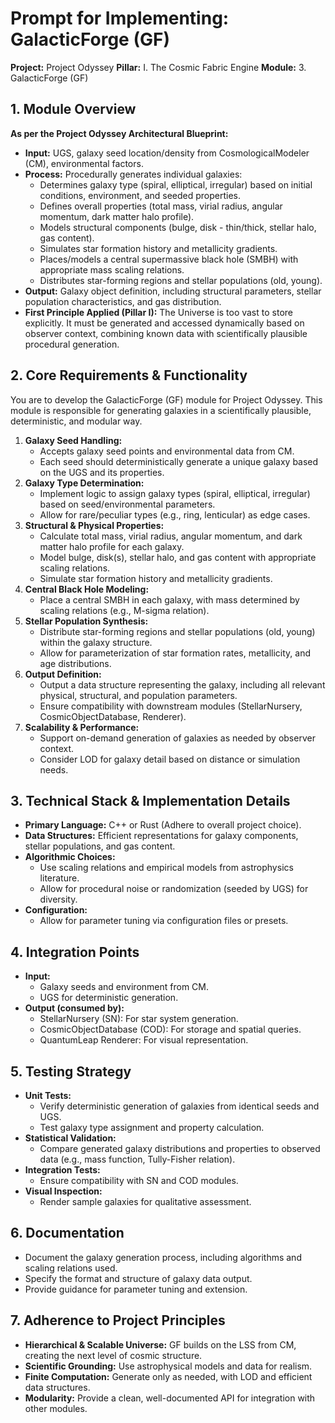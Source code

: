 # Prompt for Implementing: GalacticForge (GF)

**Project:** Project Odyssey
**Pillar:** I. The Cosmic Fabric Engine
**Module:** 3. GalacticForge (GF)

## 1. Module Overview

**As per the Project Odyssey Architectural Blueprint:**

* **Input:** UGS, galaxy seed location/density from CosmologicalModeler (CM), environmental factors.
* **Process:** Procedurally generates individual galaxies:
    * Determines galaxy type (spiral, elliptical, irregular) based on initial conditions, environment, and seeded properties.
    * Defines overall properties (total mass, virial radius, angular momentum, dark matter halo profile).
    * Models structural components (bulge, disk - thin/thick, stellar halo, gas content).
    * Simulates star formation history and metallicity gradients.
    * Places/models a central supermassive black hole (SMBH) with appropriate mass scaling relations.
    * Distributes star-forming regions and stellar populations (old, young).
* **Output:** Galaxy object definition, including structural parameters, stellar population characteristics, and gas distribution.
* **First Principle Applied (Pillar I):** The Universe is too vast to store explicitly. It must be generated and accessed dynamically based on observer context, combining known data with scientifically plausible procedural generation.

## 2. Core Requirements & Functionality

You are to develop the GalacticForge (GF) module for Project Odyssey. This module is responsible for generating galaxies in a scientifically plausible, deterministic, and modular way.

1.  **Galaxy Seed Handling:**
    * Accepts galaxy seed points and environmental data from CM.
    * Each seed should deterministically generate a unique galaxy based on the UGS and its properties.
2.  **Galaxy Type Determination:**
    * Implement logic to assign galaxy types (spiral, elliptical, irregular) based on seed/environmental parameters.
    * Allow for rare/peculiar types (e.g., ring, lenticular) as edge cases.
3.  **Structural & Physical Properties:**
    * Calculate total mass, virial radius, angular momentum, and dark matter halo profile for each galaxy.
    * Model bulge, disk(s), stellar halo, and gas content with appropriate scaling relations.
    * Simulate star formation history and metallicity gradients.
4.  **Central Black Hole Modeling:**
    * Place a central SMBH in each galaxy, with mass determined by scaling relations (e.g., M-sigma relation).
5.  **Stellar Population Synthesis:**
    * Distribute star-forming regions and stellar populations (old, young) within the galaxy structure.
    * Allow for parameterization of star formation rates, metallicity, and age distributions.
6.  **Output Definition:**
    * Output a data structure representing the galaxy, including all relevant physical, structural, and population parameters.
    * Ensure compatibility with downstream modules (StellarNursery, CosmicObjectDatabase, Renderer).
7.  **Scalability & Performance:**
    * Support on-demand generation of galaxies as needed by observer context.
    * Consider LOD for galaxy detail based on distance or simulation needs.

## 3. Technical Stack & Implementation Details

* **Primary Language:** C++ or Rust (Adhere to overall project choice).
* **Data Structures:** Efficient representations for galaxy components, stellar populations, and gas content.
* **Algorithmic Choices:**
    * Use scaling relations and empirical models from astrophysics literature.
    * Allow for procedural noise or randomization (seeded by UGS) for diversity.
* **Configuration:**
    * Allow for parameter tuning via configuration files or presets.

## 4. Integration Points

* **Input:**
    * Galaxy seeds and environment from CM.
    * UGS for deterministic generation.
* **Output (consumed by):**
    * StellarNursery (SN): For star system generation.
    * CosmicObjectDatabase (COD): For storage and spatial queries.
    * QuantumLeap Renderer: For visual representation.

## 5. Testing Strategy

* **Unit Tests:**
    * Verify deterministic generation of galaxies from identical seeds and UGS.
    * Test galaxy type assignment and property calculation.
* **Statistical Validation:**
    * Compare generated galaxy distributions and properties to observed data (e.g., mass function, Tully-Fisher relation).
* **Integration Tests:**
    * Ensure compatibility with SN and COD modules.
* **Visual Inspection:**
    * Render sample galaxies for qualitative assessment.

## 6. Documentation

* Document the galaxy generation process, including algorithms and scaling relations used.
* Specify the format and structure of galaxy data output.
* Provide guidance for parameter tuning and extension.

## 7. Adherence to Project Principles

* **Hierarchical & Scalable Universe:** GF builds on the LSS from CM, creating the next level of cosmic structure.
* **Scientific Grounding:** Use astrophysical models and data for realism.
* **Finite Computation:** Generate only as needed, with LOD and efficient data structures.
* **Modularity:** Provide a clean, well-documented API for integration with other modules. 